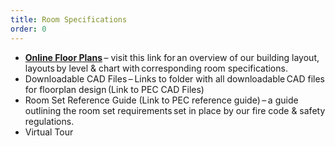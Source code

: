 ```yaml
---
title: Room Specifications
order: 0
---
```


- **[Online Floor Plans](https://www.palmereventscenter.com/plan/plans/)** – visit this link for an overview of our building layout, layouts by level & chart with corresponding room specifications.
- Downloadable CAD Files – Links to folder with all downloadable CAD files for floorplan design (Link to PEC CAD Files)
- Room Set Reference Guide (Link to PEC reference guide) – a guide outlining the room set requirements set in place by our fire code & safety regulations.
- Virtual Tour

